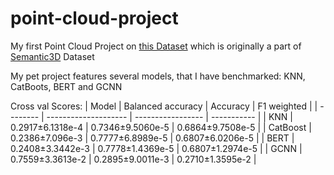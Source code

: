 # point-cloud-project
My first Point Cloud Project on [this Dataset](https://www.kaggle.com/datasets/kmader/point-cloud-segmentation) which is originally a part of [Semantic3D](http://semantic3d.net/) Dataset

My pet project features several models, that I have benchmarked: KNN, CatBoots, BERT and GCNN

Cross val Scores: 
| Model    | Balanced accuracy    | Accuracy          | F1 weighted       |
| -------- | -------------------- | ----------------- | -----------       |
| KNN      | 0.2917±6.1318e-4     | 0.7346±9.5060e-5 | 0.6864±9.7508e-5 |
| CatBoost | 0.2386±7.096e-3      | 0.7777±6.8989e-5 | 0.6807±6.0206e-5 |
| BERT     | 0.2408±3.3442e-3     | 0.7778±1.4369e-5 | 0.6807±1.2974e-5 |
| GСNN     | 0.7559±3.3613e-2     | 0.2895±9.0011e-3  | 0.2710±1.3595e-2  |
